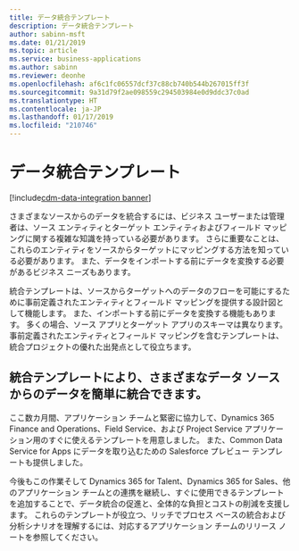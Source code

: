 ```yaml
---
title: データ統合テンプレート
description: データ統合テンプレート
author: sabinn-msft
ms.date: 01/21/2019
ms.topic: article
ms.service: business-applications
ms.author: sabinn
ms.reviewer: deonhe
ms.openlocfilehash: af6c1fc06557dcf37c88cb740b544b267015ff3f
ms.sourcegitcommit: 9a31d79f2ae098559c294503984e0d9ddc37c0ad
ms.translationtype: HT
ms.contentlocale: ja-JP
ms.lasthandoff: 01/17/2019
ms.locfileid: "210746"
---
```

# <a name="data-integration-templates"></a>データ統合テンプレート
[!include[cdm-data-integration banner](../includes/cdm-data-integration.md)]


さまざまなソースからのデータを統合するには、ビジネス ユーザーまたは管理者は、ソース エンティティとターゲット エンティティおよびフィールド マッピングに関する複雑な知識を持っている必要があります。 さらに重要なことは、これらのエンティティをソースからターゲットにマッピングする方法を知っている必要があります。 また、データをインポートする前にデータを変換する必要があるビジネス ニーズもあります。

統合テンプレートは、ソースからターゲットへのデータのフローを可能にするために事前定義されたエンティティとフィールド マッピングを提供する設計図として機能します。 また、インポートする前にデータを変換する機能もあります。 多くの場合、ソース アプリとターゲット アプリのスキーマは異なります。 事前定義されたエンティティとフィールド マッピングを含むテンプレートは、統合プロジェクトの優れた出発点として役立ちます。

## <a name="integration-templates-make-it-easy-to-integrate-data-from-various-data-sources"></a>統合テンプレートにより、さまざまなデータ ソースからのデータを簡単に統合できます。

ここ数カ月間、アプリケーション チームと緊密に協力して、Dynamics 365 Finance and Operations、Field Service、および Project Service アプリケーション用のすぐに使えるテンプレートを用意しました。 また、Common Data Service for Apps にデータを取り込むための Salesforce プレビュー テンプレートも提供しました。

今後もこの作業そして Dynamics 365 for Talent、Dynamics 365 for Sales、他のアプリケーション チームとの連携を継続し、すぐに使用できるテンプレートを追加することで、データ統合の促進と、全体的な負担とコストの削減を支援します。 これらのテンプレートが役立つ、リッチでプロセス ベースの統合および分析シナリオを理解するには、対応するアプリケーション チームのリリース ノートを参照してください。
